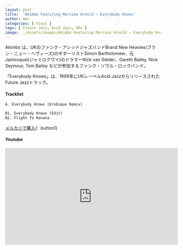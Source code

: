 ```yaml
---
layout: post
title:  "Akimbo Featuring Marcina Arnold – Everybody Knows"
author: mmr
categories: [ Vinyl ]
tags: [ Future Jazz, Acid Jazz, 90s ]
image: ../assets/images/Akimbo Featuring Marcina Arnold – Everybody Knows.jpg
---
```


Akimbo は、UKのファンク・アシッドジャズバンドBrand New Heavies(ブラン・ニュー・ヘヴィーズ)のギターリストSimon Bartholomew、元Jamiroquai(ジャミロクワイ)のドラマーNick van Gelder、Gareth Bailey, Nick Seymour, Tom Bailey などが参加するファンク・ソウル・ロックバンド。

「Everybody Knows」は、1999年にUKレーベルAcid JazzからリリースされたFuture Jazzトラック。


#### Tracklist
```md
A. Everybody Knows (Erobique Remix)

B1. Everybody Knows (Edit)
B2. Flight To Havana
```

[メルカリで購入](https://jp.mercari.com/item/m51213858343?afid=6142608987){: .button1}

#### Youtube
<iframe width="560" height="315" src="https://www.youtube.com/embed/yzYoqA7p1Rg?si=go5l2GSY7VIxJ2Yv" title="YouTube video player" frameborder="0" allow="accelerometer; autoplay; clipboard-write; encrypted-media; gyroscope; picture-in-picture; web-share" referrerpolicy="strict-origin-when-cross-origin" allowfullscreen></iframe>